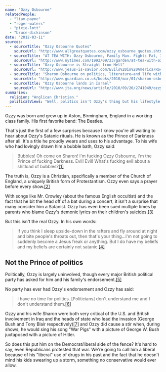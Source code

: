 ```yaml
---
name: "Ozzy Osbourne"
relatedPeople:
  - "liam-payne"
  - "roger-waters"
  - "pixie-lott"
  - "bruce-dickinson"
date: "2012-03-11"
sources:
  - sourceTitle: "Ozzy Osbourne Quotes"
    sourceUrl: "http://www.allgreatquotes.com/ozzy_osbourne_quotes.shtml"
  - sourceTitle: "AT TEA WITH: Ozzy Osbourne, Family Man. Fights Fat, Is Good With Kids"
    sourceUrl: "http://www.nytimes.com/1992/09/23/garden/at-tea-with-ozzy-osbourne-family-man-fights-fat-is-good-with-kids.html?pagewanted=all"
  - sourceTitle: "Ozzy Osbourne is Straight from Hell"
    sourceUrl: "http://www.jesus-is-savior.com/Evils%20in%20America/Rock-n-Roll/ozzy.htm"
  - sourceTitle: "Sharon Osbourne on politics, literature–and life with Ozzy"
    sourceUrl: "http://www.guardian.co.uk/books/2010/mar/01/sharon-osbourne-politics-literature-ozzy"
  - sourceTitle: "Ozzy Osbourne lands in Israel"
    sourceUrl: "http://www.jta.org/news/article/2010/09/26/2741049/ozzy-osbourne-lands-in-israel"
summaries:
  religion: "Anglican Christian."
  politicalViews: "Well, politics isn't Ozzy's thing but his lifestyle has certainly been one of liberal excess."
---
```


Ozzy was born and grew up in Aston, Birmingham, England in a working-class family. His first favorite band: The Beatles.

That's just the first of a few surprises because I know you're all waiting to hear about Ozzy's Satanic rituals. He is known as the Prince of Darkness after all. It's a title he proudly wears and uses to his advantage. To his wife who had lovingly drawn him a bubble bath, Ozzy said:

>Bubbles! Oh come on Sharon! I'm fucking Ozzy Osbourne, I'm the Prince of fucking Darkness. Evil! Evil! What's fucking evil about a shitload of bubbles?<a class="source-citation" href="#http%3A%2F%2Fwww.allgreatquotes.com%2Fozzy_osbourne_quotes.shtml" title="Ozzy Osbourne Quotes">[1]</a>

The truth is, Ozzy is a Christian, specifically a member of the Church of England, a uniquely British form of Protestantism. Ozzy even says a prayer before every show.<a class="source-citation" href="#http%3A%2F%2Fwww.nytimes.com%2F1992%2F09%2F23%2Fgarden%2Fat-tea-with-ozzy-osbourne-family-man-fights-fat-is-good-with-kids.html%3Fpagewanted%3Dall" title="AT TEA WITH: Ozzy Osbourne, Family Man. Fights Fat, Is Good With Kids">[2]</a>

With songs like Mr. Crowley (about the famous English occultist) and the fact that he bit the head off of a bat during a concert, it isn't a surprise that many consider him a Satanist. Ozzy has even been sued multiple times by parents who blame Ozzy's demonic lyrics on their children's suicides.<a class="source-citation" href="#http%3A%2F%2Fwww.jesus-is-savior.com%2FEvils%2520in%2520America%2FRock-n-Roll%2Fozzy.htm" title="Ozzy Osbourne is Straight from Hell">[3]</a>

But this isn't the real Ozzy. In his own words:

>If you think I sleep upside-down in the rafters and fly around at night and bite people's throats out, then that's your thing…I'm not going to suddenly become a Jesus freak or anything. But I do have my beliefs and my beliefs are certainly not satanic.<a class="source-citation" href="#http%3A%2F%2Fwww.allgreatquotes.com%2Fozzy_osbourne_quotes.shtml" title="Ozzy Osbourne Quotes">[4]</a>

## 

## Not the Prince of politics

Politically, Ozzy is largely uninvolved, though every major British political party has asked for him and his family's endorsement.<a class="source-citation" href="#http%3A%2F%2Fwww.guardian.co.uk%2Fbooks%2F2010%2Fmar%2F01%2Fsharon-osbourne-politics-literature-ozzy" title="Sharon Osbourne on politics, literature–and life with Ozzy">[5]</a>

No party has ever had Ozzy's endorsement and Ozzy has said:

>I have no time for politics. [Politicians] don't understand me and I don't understand them.<a class="source-citation" href="#http%3A%2F%2Fwww.jta.org%2Fnews%2Farticle%2F2010%2F09%2F26%2F2741049%2Fozzy-osbourne-lands-in-israel" title="Ozzy Osbourne lands in Israel">[6]</a>

Ozzy and his wife Sharon were both very critical of the U.S. and British involvement in Iraq and the heads of state who lead the invasion (George Bush and Tony Blair respectively)<a class="source-citation" href="#http%3A%2F%2Fwww.guardian.co.uk%2Fbooks%2F2010%2Fmar%2F01%2Fsharon-osbourne-politics-literature-ozzy" title="Sharon Osbourne on politics, literature–and life with Ozzy">[7]</a> and Ozzy did cause a stir when, during shows, he would sing his song "War Pigs" with a picture of George W. Bush juxtaposed with a picture of Hitler.

So does this put him on the Democrat/liberal side of the fence? It's hard to say, even Republicans protested that war. We're going to call him a liberal because of his "liberal" use of drugs in his past and the fact that he doesn't mind his kids swearing up a storm, something no conservative would ever allow.